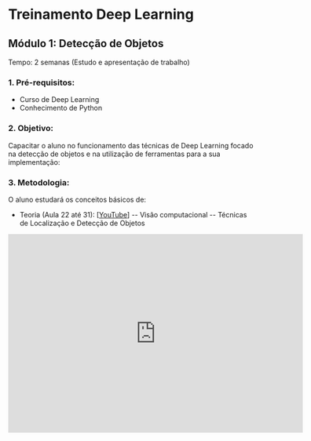 # Treinamento Deep Learning

## Módulo 1: Detecção de Objetos
Tempo: 2 semanas (Estudo e apresentação de trabalho)

### 1. Pré-requisitos:
- Curso de Deep Learning
- Conhecimento de Python

### 2. Objetivo:
Capacitar o aluno no funcionamento das técnicas de Deep Learning focado na detecção de objetos e na utilização de ferramentas para a sua implementação:

### 3. Metodologia:
O aluno estudará os conceitos básicos de:
- Teoria (Aula 22 até 31): [[YouTube](https://www.youtube.com/watch?v=ArPaAX_PhIs&list=PLkDaE6sCZn6Gl29AoE31iwdVwSG-KnDzF)] 
-- Visão computacional
-- Técnicas de Localização e Detecção de Objetos

<iframe id="ytplayer" type="text/html" width="600" height="405"
src="https://www.youtube.com/embed/?listType=playlist&list=PLkDaE6sCZn6Gl29AoE31iwdVwSG-KnDzF&index=21"
frameborder="0" allowfulllscreen>

- Prática (Aula 1 até 6): [[YouTube](https://www.youtube.com/watch?v=COlbP62-B-U&t)]
-- Tensorflow API for Object Detection

<iframe id="ytplayer" type="text/html" width="600" height="405"
src="https://www.youtube.com/embed/?listType=playlist&list=PLQVvvaa0QuDcNK5GeCQnxYnSSaar2tpku"
frameborder="0">

### 4. Monitoramento:
Cada aulno indicará o estado real do avance no Google Sheet: [[Alunos-Tarefas - Planilhas Google](https://docs.google.com/spreadsheets/d/11fbRySoJuG0CnTu0jJHn7ZFN3-8SFxrO1SlOwSAroEE/edit?usp=sharing)]

### Tarefa final:

- Objetivo: Implementar um detetor de objetos com uma base de dados criada pelo própio aluno.
- O dataset utilizado será criado por cada aluno: (60 amostras no mínimo)
- O aprendizado será realizado individualmente por cada aluno.


Exemplos:
- Animais:
-- [Relaxing Music for Stress Relief, Underwater Ambient, Sleep Music - YouTube](https://www.youtube.com/watch?v=4NLF1MjxMjY)
-- [Amazing fligts with birds on board a microlight. Christian Moullec avec ses oiseaux](https://www.youtube.com/watch?v=owiwCIhc0I0)
- Veículos:
--[Top 10 Car Race On Highway!](https://www.youtube.com/watch?v=mQf1DhSbHfI)
--[Epic downhill road bike race - 100 overtakes](https://www.youtube.com/watch?v=2L8lZq9UepM)

Outros exemplos podem ser usados previamente consultando a:
Cristian Muñoz V.: crisstrink@gmail.com

